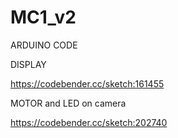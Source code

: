 # MC1_v2

ARDUINO CODE

DISPLAY

https://codebender.cc/sketch:161455

MOTOR and LED on camera

https://codebender.cc/sketch:202740


